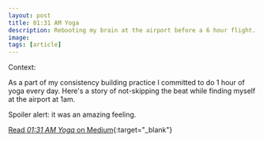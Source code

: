 ```yaml
---
layout: post
title: 01:31 AM Yoga
description: Rebooting my brain at the airport before a 6 hour flight.
image:
tags: [article]
---
```


Context: 

As a part of my consistency building practice I committed to do 1 hour of yoga every day. Here's a story of not-skipping the beat while finding myself at the airport at 1am.

Spoiler alert: it was an amazing feeling.

[Read *01:31 AM Yoga* on Medium](https://medium.com/@michal.korzonek/01-31-am-yoga-ccabb2ab909){:target="_blank"}
